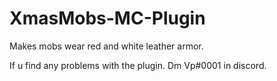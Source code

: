 # XmasMobs-MC-Plugin
Makes mobs wear red and white leather armor.

If u find any problems with the plugin. Dm Vp#0001 in discord.
